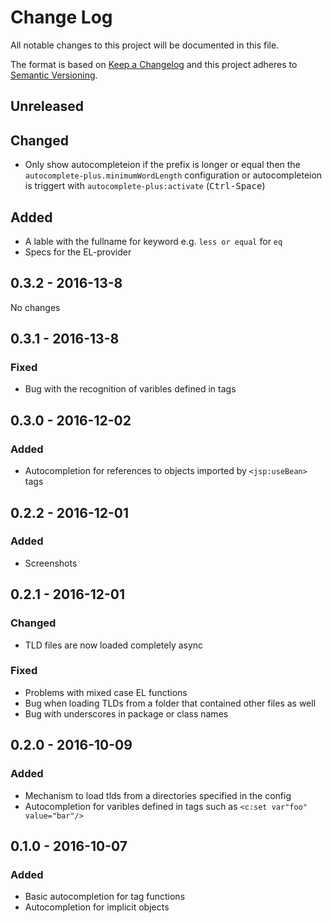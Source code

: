 # Change Log
All notable changes to this project will be documented in this file.

The format is based on [Keep a Changelog](http://keepachangelog.com/)
and this project adheres to [Semantic Versioning](http://semver.org/).

## Unreleased
## Changed
- Only show autocompleteion if the prefix is longer or equal then the
  `autocomplete-plus.minimumWordLength` configuration or autocompleteion is triggert with
  `autocomplete-plus:activate` (<kbd>Ctrl-Space</kbd>)

## Added
- A lable with the fullname for keyword e.g. `less or equal` for `eq`
- Specs for the EL-provider

## 0.3.2 - 2016-13-8
No changes

## 0.3.1 - 2016-13-8
### Fixed
- Bug with the recognition of varibles defined in tags

## 0.3.0 - 2016-12-02
### Added
- Autocompletion for references to objects imported by `<jsp:useBean>` tags

## 0.2.2 - 2016-12-01
### Added
- Screenshots

## 0.2.1 - 2016-12-01
### Changed
- TLD files are now loaded completely async

### Fixed
- Problems with mixed case EL functions
- Bug when loading TLDs from a folder that contained other files as well
- Bug with underscores in package or class names

## 0.2.0 - 2016-10-09
### Added
- Mechanism to load tlds from a directories specified in the config
- Autocompletion for varibles defined in tags such as `<c:set var"foo" value="bar"/>`

## 0.1.0 - 2016-10-07
### Added
- Basic autocompletion for tag functions
- Autocompletion for implicit objects
